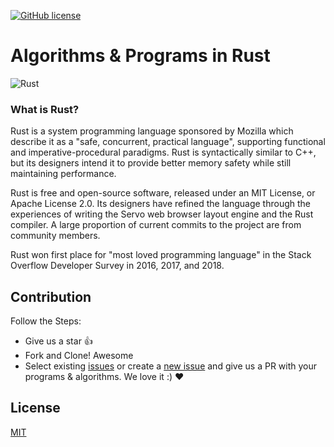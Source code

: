 [![GitHub license](https://img.shields.io/github/license/neutralinojs/neutralinojs.svg)](https://github.com/MozPhoenixClubJUET/Rust/blob/master/LICENSE)

<h1><a>Algorithms & Programs in Rust</a></h1>




![Rust](https://hsto.org/files/afc/ae4/dad/afcae4dad2184b1da76e3b23cf53a9bb.png)

### What is Rust?
Rust is a system programming language sponsored by Mozilla which describe it as a "safe, concurrent, practical language", supporting functional and imperative-procedural paradigms. Rust is syntactically similar to C++, but its designers intend it to provide better memory safety while still maintaining performance.

Rust is free and open-source software, released under an MIT License, or Apache License 2.0. Its designers have refined the language through the experiences of writing the Servo web browser layout engine and the Rust compiler. A large proportion of current commits to the project are from community members.

Rust won first place for "most loved programming language" in the Stack Overflow Developer Survey in 2016, 2017, and 2018.


## Contribution

Follow the Steps:

- Give us a star :+1:
- Fork and Clone! Awesome
- Select existing [issues](https://github.com/MozPhoenixClubJUET/Rust/issues) or create a [new issue](https://github.com/MozPhoenixClubJUET/Rust/issues/new) and give us a PR with your programs & algorithms. We love it :) ❤️
 <!-- - Refer to this [link](https://github.com/MozPhoenixClubJUET/Rust/) for Contribution Procedures and Standards. -->


## License

[MIT](https://github.com/MozPhoenixClubJUET/Rust/blob/master/LICENSE)
